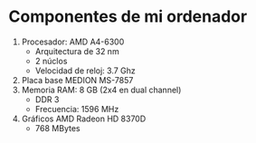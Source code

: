# Componentes de mi ordenador
1. Procesador: AMD A4-6300
    - Arquitectura de 32 nm
    - 2 núclos
    - Velocidad de reloj: 3.7 Ghz
2. Placa base MEDION MS-7857
3. Memoria RAM: 8 GB (2x4 en dual channel)
    - DDR 3 
    - Frecuencia: 1596 MHz
4. Gráficos AMD Radeon HD 8370D
    - 768 MBytes